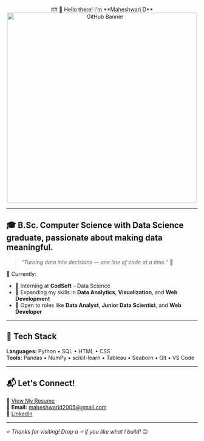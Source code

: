 <p align="center"> ## 💫 Hello there! I'm **Maheshwari D** 
  <img src="https://i.pinimg.com/736x/62/12/1d/62121d1ee274c2d938f4d5fd94a68b7a.jpg" width="500" alt="GitHub Banner" />
</p>

--- 

## 🎓 **B.Sc. Computer Science with Data Science** graduate, passionate about making data meaningful.

> *“Turning data into decisions — one line of code at a time.”* 🚀

📍 Currently:
- 🤝 Interning at **CodSoft** – Data Science
- 🧠 Expanding my skills in **Data Analytics**, **Visualization**, and **Web Development**
- 💼 Open to roles like **Data Analyst**, **Junior Data Scientist**, and **Web Developer**

---

## 🧰 Tech Stack

**Languages:** Python • SQL • HTML • CSS  
**Tools:** Pandas • NumPy • scikit-learn • Tableau • Seaborn • Git • VS Code  

---

## 📬 Let's Connect!

📄 [View My Resume](#)  
📧 **Email:** maheshwarid2005@gmail.com  
🔗 [LinkedIn](https://www.linkedin.com/in/maheshwari-d-378aab325)  

---

⭐️ *Thanks for visiting! Drop a ⭐️ if you like what I build!* 😊
